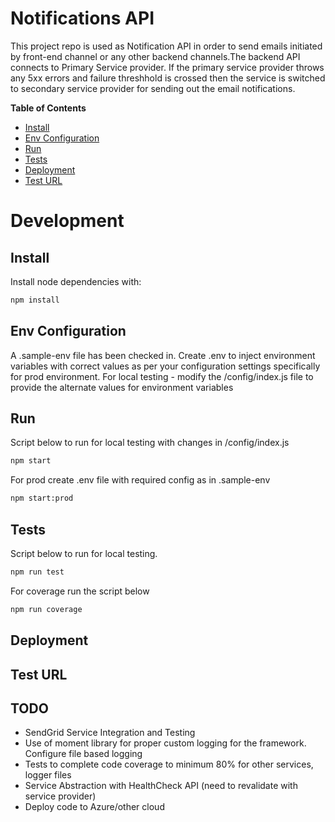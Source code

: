 # Notifications API

This project repo is used as Notification API in order to send emails initiated by front-end channel or any other backend channels.The backend API connects to Primary Service provider. If the primary service provider throws any 5xx errors and failure threshhold is crossed then the service is switched to secondary service provider for sending out the email notifications.

**Table of Contents**

- [Install](#install)
- [Env Configuration](#envconfig)
- [Run](#run)
- [Tests](#tests)
- [Deployment](#deployment)
- [Test URL](#test-url)

# Development

## Install

Install node dependencies with:

```sh
npm install
```

## Env Configuration

A .sample-env file has been checked in. Create .env to inject environment variables with correct values as per your configuration settings specifically for prod environment.
For local testing - modify the /config/index.js file to provide the alternate values for environment variables

## Run

Script below to run for local testing with changes in /config/index.js

```sh
npm start
```

For prod create .env file with required config as in .sample-env

```sh
npm start:prod
```

## Tests

Script below to run for local testing.

```sh
npm run test
```

For coverage run the script below

```sh
npm run coverage
```

## Deployment

## Test URL

## TODO

- SendGrid Service Integration and Testing
- Use of moment library for proper custom logging for the framework. Configure file based logging
- Tests to complete code coverage to minimum 80% for other services, logger files
- Service Abstraction with HealthCheck API (need to revalidate with service provider)
- Deploy code to Azure/other cloud
